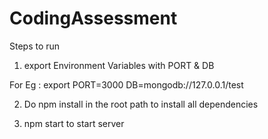 # CodingAssessment

Steps to run

1. export Environment Variables with PORT & DB 

For Eg : export PORT=3000 DB=mongodb://127.0.0.1/test

2. Do npm install in the root path to install all dependencies

3. npm start to start server


